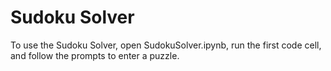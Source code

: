 # Sudoku Solver

To use the Sudoku Solver, open SudokuSolver.ipynb, run the first code cell, and follow the prompts to enter a puzzle.
